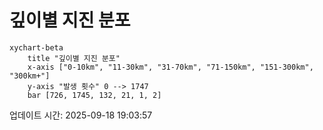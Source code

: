 # 깊이별 지진 분포

```mermaid
xychart-beta
    title "깊이별 지진 분포"
    x-axis ["0-10km", "11-30km", "31-70km", "71-150km", "151-300km", "300km+"]
    y-axis "발생 횟수" 0 --> 1747
    bar [726, 1745, 132, 21, 1, 2]
```

업데이트 시간: 2025-09-18 19:03:57
